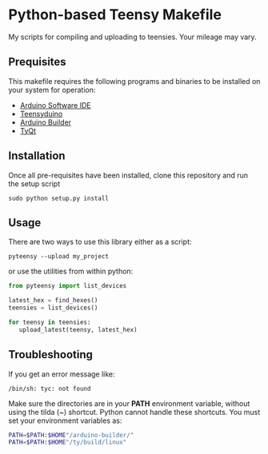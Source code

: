 # Python-based Teensy Makefile
My scripts for compiling and uploading to teensies. Your mileage may vary.

## Prequisites

This makefile requires the following programs and binaries to be installed on your system for operation:

- [Arduino Software IDE](https://www.arduino.cc/en/Main/Software)
- [Teensyduino](http://www.pjrc.com/teensy/teensyduino.html)
- [Arduino Builder](https://github.com/arduino/arduino-builder)
- [TyQt](https://github.com/Koromix/ty)

## Installation

Once all pre-requisites have been installed, clone this repository and run the setup script

```
sudo python setup.py install
```

## Usage

There are two ways to use this library either as a script:

```
pyteensy --upload my_project
```

or use the utilities from within python:

```python
from pyteensy import list_devices

latest_hex = find_hexes()
teensies = list_devices()

for teensy in teensies:
   upload_latest(teensy, latest_hex)
```

## Troubleshooting

If you get an error message like:

```
/bin/sh: tyc: not found
```

Make sure the directories are in your **PATH** environment variable, without
 using the tilda (~) shortcut. Python cannot handle these shortcuts. You
 must set your environment variables as:

```sh
PATH=$PATH:$HOME"/arduino-builder/"
PATH=$PATH:$HOME"/ty/build/linux"
```
